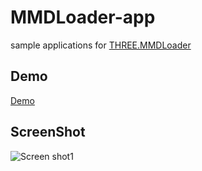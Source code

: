 # MMDLoader-app
sample applications for [THREE.MMDLoader](https://github.com/takahirox/three.js)

## Demo
[Demo](http://takahirox.github.io/MMDLoader-app/index.html)

## ScreenShot
![Screen shot1](http://f.st-hatena.com/images/fotolife/t/takahirox/20151230/20151230232740.png)
